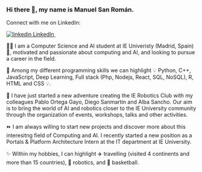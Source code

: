 ### Hi there 👋, my name is Manuel San Román.

Connect with me on LinkedIn:
<p>
  <a href="https://www.linkedin.com/in/manuelsanromangarcia/" rel="nofollow noreferrer">
    <img src="https://i.stack.imgur.com/gVE0j.png" alt="linkedin"> LinkedIn
  </a> &nbsp; 
  </a>
</p>


👨‍💻 I am a Computer Science and AI student at IE Univeristy (Madrid, Spain) 🚩,  motivated and passionate about computing and AI, and looking to pursue a career in the field. 

🔧 Among my different programming skills we can highlight 💡 Python, C++, JavaScript, Deep Learning, Full stack (Php, Nodejs, React, SQL, NoSQL), R, HTML and CSS 💡.

🤖 I have just started a new adventure creating the IE Robotics Club with my colleagues Pablo Ortega Gayo, Diego Sanmartin  and Alba Sancho. Our aim is to bring the world of AI and robotics closer to the IE University community through the organization of events, workshops, talks and other activities.

⏩ I am always willing to start new projects and discover more about this interesitng field of Computing and AI. I recently started a new position as a Portals & Platform Architecture Intern at the IT department at IE University.

✨ Within my hobbies, I can highlight ✈️ travelling (visited 4 continents and more than 15 countries), 🦾 robotics, and 🏀 basketball.
